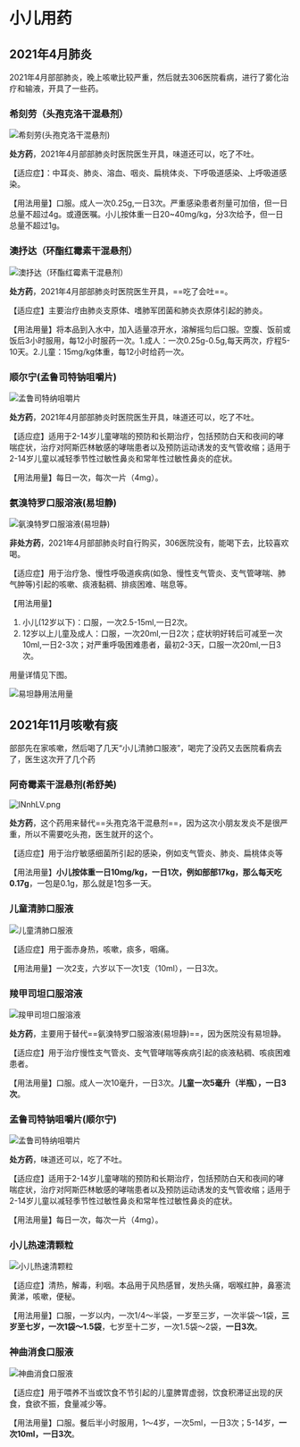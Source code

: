 # 小儿用药

## 2021年4月肺炎

2021年4月部部肺炎，晚上咳嗽比较严重，然后就去306医院看病，进行了雾化治疗和输液，开具了一些药。

### 希刻劳（头孢克洛干混悬剂）

![希刻劳(头孢克洛干混悬剂)](https://img.imgdb.cn/item/607d4ce28322e6675c3f10d0.jpg)

**处方药**，2021年4月部部肺炎时医院医生开具，味道还可以，吃了不吐。

【适应症】：中耳炎、肺炎、溶血、咽炎、扁桃体炎、下呼吸道感染、上呼吸道感染。

【用法用量】口服。成人一次0.25g,一日3次。严重感染患者剂量可加倍，但一日总量不超过4g。或遵医嘱。小儿按体重一日20~40mg/kg，分3次给予，但一日总量不超过1g。

### 澳抒达（环酯红霉素干混悬剂）

![澳抒达（环酯红霉素干混悬剂）](https://img.imgdb.cn/item/607d4ddb8322e6675c41608f.jpg)

**处方药**，2021年4月部部肺炎时医院医生开具，==吃了会吐==。

【适应症】主要治疗由肺炎支原体、嗜肺军团菌和肺炎衣原体引起的肺炎。

【用法用量】将本品到入水中，加入适量凉开水，溶解摇匀后口服。空腹、饭前或饭后3小时服用，每12小时服药一次。1.成人：一次0.25g-0.5g,每天两次，疗程5-10天。2.儿童：15mg/kg体重，每12小时给药一次。

### 顺尔宁(孟鲁司特钠咀嚼片)

![孟鲁司特纳咀嚼片](https://img.imgdb.cn/item/607d54998322e6675c4e4498.jpg)

**处方药**，2021年4月部部肺炎时医院医生开具，味道还可以，吃了不吐。

【适应症】适用于2-14岁儿童哮喘的预防和长期治疗，包括预防白天和夜间的哮喘症状，治疗对阿斯匹林敏感的哮喘患者以及预防运动诱发的支气管收缩；适用于2-14岁儿童以减轻季节性过敏性鼻炎和常年性过敏性鼻炎的症状。

【用法用量】每日一次，每次一片（4mg）。

### 氨溴特罗口服溶液(易坦静)

![氨溴特罗口服溶液(易坦静)](https://img.imgdb.cn/item/607d57d58322e6675c5403a0.jpg)

**非处方药**，2021年4月部部肺炎时自行购买，306医院没有，能喝下去，比较喜欢喝。

【适应症】用于治疗急、慢性呼吸道疾病(如急、慢性支气管炎、支气管哮喘、肺气肿等)引起的咳嗽、痰液黏稠、排痰困难、喘息等。

【用法用量】

1. 小儿(12岁以下)：口服，一次2.5-15ml,一日2次。
2. 12岁以上儿童及成人：口服，一次20ml,一日2次；症状明好转后可减至一次10ml,一日2-3次；对严重呼吸困难患者，最初2-3天，口服一次20ml,一日3次。

用量详情见下图。

![易坦静用法用量](https://img.imgdb.cn/item/607d58688322e6675c550fff.jpg)

## 2021年11月咳嗽有痰

部部先在家咳嗽，然后喝了几天“小儿清肺口服液”，喝完了没药又去医院看病去了，医生这次开了几个药

### 阿奇霉素干混悬剂(希舒美)

![INnhLV.png](https://z3.ax1x.com/2021/11/09/INnhLV.png)

**处方药**，这个药用来替代==头孢克洛干混悬剂==，因为这次小朋友发炎不是很严重，所以不需要吃头孢，医生就开的这个。

【适应症】用于治疗敏感细菌所引起的感染，例如支气管炎、肺炎、扁桃体炎等

【用法用量】**小儿按体重一日10mg/kg，一日1次，例如部部17kg，那么每天吃0.17g**，一包是0.1g，那么就是1包多一天。

### 儿童清肺口服液

![儿童清肺口服液 ](https://z3.ax1x.com/2021/11/09/INuym6.png)

【适应症】用于面赤身热，咳嗽，痰多，咽痛。

【用法用量】一次2支，六岁以下一次1支（10ml），一日3次。

### 羧甲司坦口服溶液

![羧甲司坦口服溶液](https://pic.imgdb.cn/item/618a8fc12ab3f51d9196ac73.jpg)

**处方药**，主要用于替代==氨溴特罗口服溶液(易坦静)==，因为医院没有易坦静。

【适应症】用于治疗慢性支气管炎、支气管哮喘等疾病引起的痰液粘稠、咳痰困难患者。

【用法用量】口服。成人一次10毫升，一日3次。**儿童一次5毫升（半瓶），一日3次**。

### 孟鲁司特钠咀嚼片(顺尔宁)

![孟鲁司特纳咀嚼片](https://img.imgdb.cn/item/607d54998322e6675c4e4498.jpg)

**处方药**，味道还可以，吃了不吐。

【适应症】适用于2-14岁儿童哮喘的预防和长期治疗，包括预防白天和夜间的哮喘症状，治疗对阿斯匹林敏感的哮喘患者以及预防运动诱发的支气管收缩；适用于2-14岁儿童以减轻季节性过敏性鼻炎和常年性过敏性鼻炎的症状。

【用法用量】每日一次，每次一片（4mg）。

### 小儿热速清颗粒

![小儿热速清颗粒](https://pic.imgdb.cn/item/618a91042ab3f51d91972bbf.jpg)

【适应症】清热，解毒，利咽。本品用于风热感冒，发热头痛，咽喉红肿，鼻塞流黄涕，咳嗽，便秘。

【用法用量】口服，一岁以内，一次1/4～半袋，一岁至三岁，一次半袋～1袋，**三岁至七岁，一次1袋～1.5袋**，七岁至十二岁，一次1.5袋～2袋，**一日3次**。

### 神曲消食口服液

![神曲消食口服液](https://pic.imgdb.cn/item/618a91e52ab3f51d919782d6.jpg)

【适应症】用于喂养不当或饮食不节引起的儿童脾胃虚弱，饮食积滞证出现的厌食，食欲不振，食量减少等。

【用法用量】口服。餐后半小时服用，1～4岁，一次5ml，一日3次；5-14岁，**一次10ml，一日3次**。
